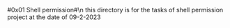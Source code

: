 #0x01 Shell permission#\n
this directory is for the tasks of shell permission project at the date of 09-2-2023

